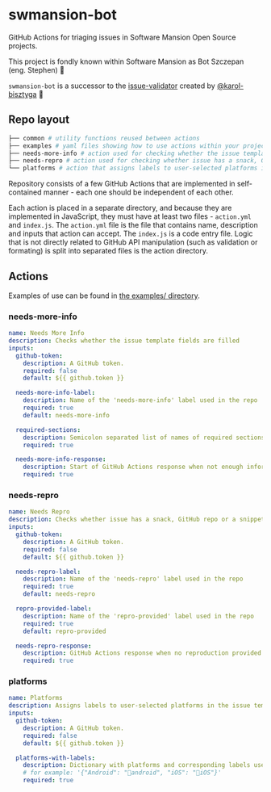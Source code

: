 # swmansion-bot

GitHub Actions for triaging issues in Software Mansion Open Source projects.

This project is fondly known within Software Mansion as Bot Szczepan (eng. Stephen) 🤖

`swmansion-bot` is a successor to the [issue-validator](https://github.com/karol-bisztyga/issue-validator) created by [@karol-bisztyga](https://github.com/karol-bisztyga) 🙌

## Repo layout

```bash
├── common # utility functions reused between actions
├── examples # yaml files showing how to use actions within your project
├── needs-more-info # action used for checking whether the issue template fields are filled
├── needs-repro # action used for checking whether issue has a snack, GitHub repo or a snippet of code
└── platforms # action that assigns labels to user-selected platforms in the issue template
```

Repository consists of a few GitHub Actions that are implemented in self-contained manner - each one should be independent of each other.

Each action is placed in a separate directory, and because they are implemented in JavaScript, they must have at least two files - `action.yml` and `index.js`. The `action.yml` file is the file that contains name, description and inputs that action can accept. The `index.js` is a code entry file. Logic that is not directly related to GitHub API manipulation (such as validation or formating) is split into separated files is the action directory.

## Actions

Examples of use can be found in [the examples/ directory](./examples/README.md).

### needs-more-info

```yml
name: Needs More Info
description: Checks whether the issue template fields are filled
inputs:
  github-token:
    description: A GitHub token.
    required: false
    default: ${{ github.token }}

  needs-more-info-label:
    description: Name of the 'needs-more-info' label used in the repo
    required: true
    default: needs-more-info

  required-sections:
    description: Semicolon separated list of names of required sections eg. 'Description;Reproduction;Platform'
    required: true

  needs-more-info-response:
    description: Start of GitHub Actions response when not enough information is provided
    required: true
```

### needs-repro

```yml
name: Needs Repro
description: Checks whether issue has a snack, GitHub repo or a snippet of code
inputs:
  github-token:
    description: A GitHub token.
    required: false
    default: ${{ github.token }}

  needs-repro-label:
    description: Name of the 'needs-repro' label used in the repo
    required: true
    default: needs-repro

  repro-provided-label:
    description: Name of the 'repro-provided' label used in the repo
    required: true
    default: repro-provided

  needs-repro-response:
    description: GitHub Actions response when no reproduction provided
    required: true
```

### platforms

```yml
name: Platforms
description: Assigns labels to user-selected platforms in the issue template
inputs:
  github-token:
    description: A GitHub token.
    required: false
    default: ${{ github.token }}

  platforms-with-labels:
    description: Dictionary with platforms and corresponding labels used in the repo
    # for example: '{"Android": "🤖android", "iOS": "🍎iOS"}'
    required: true
```
